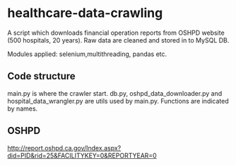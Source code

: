 # healthcare-data-crawling
A script which downloads financial operation reports from OSHPD website (500 hospitals, 20 years). Raw data are cleaned and stored in to MySQL DB.

Modules applied: selenium,multithreading, pandas etc.
## Code structure
main.py is where the crawler start. db.py, oshpd_data_downloader.py and hospital_data_wrangler.py are utils used by main.py. Functions are indicated by names.
## OSHPD
http://report.oshpd.ca.gov/Index.aspx?did=PID&rid=25&FACILITYKEY=0&REPORTYEAR=0 

